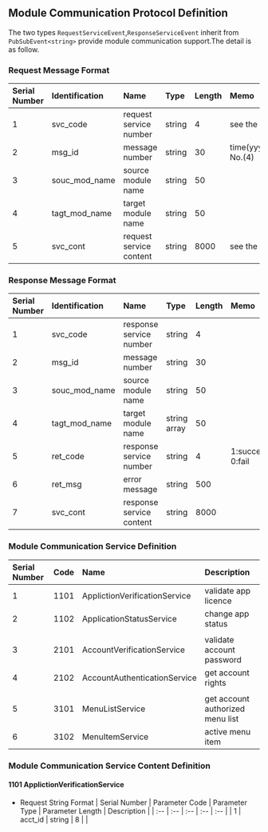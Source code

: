 ## Module Communication Protocol Definition  
The two types `RequestServiceEvent`,`ResponseServiceEvent` inherit from `PubSubEvent<string>` provide module communication support.The detail is as follow.

### Request Message Format  
| Serial Number | Identification | Name | Type | Length | Memo |
| :--           | :--            | :--  | :--  | :--    | :--  |
| 1 | svc_code      | request service number  | string | 4    | see the service difinition |
| 2 | msg_id        | message number          | string | 30   | time(yyyyMMddHHmmss)+random No.(4) |
| 3 | souc_mod_name | source module name      | string | 50   |      |
| 4 | tagt_mod_name | target module name      | string | 50   |      |
| 5 | svc_cont      | request service content | string | 8000 | see the service content difinition     |

### Response Message Format  
| Serial Number | Identification | Name | Type | Length | Memo |
| :--           | :--            | :--  | :--  | :--    | :--  |
| 1 | svc_code      | response service number  | string       | 4    |      |
| 2 | msg_id        | message number           | string       | 30   |      |
| 3 | souc_mod_name | source module name       | string       | 50   |      |
| 4 | tagt_mod_name | target module name       | string array | 50   |      |
| 5 | ret_code      | response service number  | string       | 4    | 1:success 0:fail |
| 6 | ret_msg       | error message            | string       | 500  |      |
| 7 | svc_cont      | response service content | string       | 8000 |      |
 
### Module Communication Service Definition
| Serial Number | Code | Name | Description |
| :--           | :--  | :--  | :--         |
| 1 | 1101 | ApplictionVerificationService  | validate app licence |
| 2 | 1102 | ApplicationStatusService       | change app status    |
|   |
| 3 | 2101 | AccountVerificationService   | validate account password  |
| 4 | 2102 | AccountAuthenticationService | get account rights         | 
|   |
| 5 | 3101 | MenuListService | get account authorized menu list | 
| 6 | 3102 | MenuItemService | active menu item                 | 

### Module Communication Service Content Definition
####  1101 ApplictionVerificationService
- Request String Format 
| Serial Number | Parameter Code | Parameter Type | Parameter Length | Description |
| :--           | :--            | :--            | :--              | :--         |
| 1 | acct_id  | string | 8  |   |